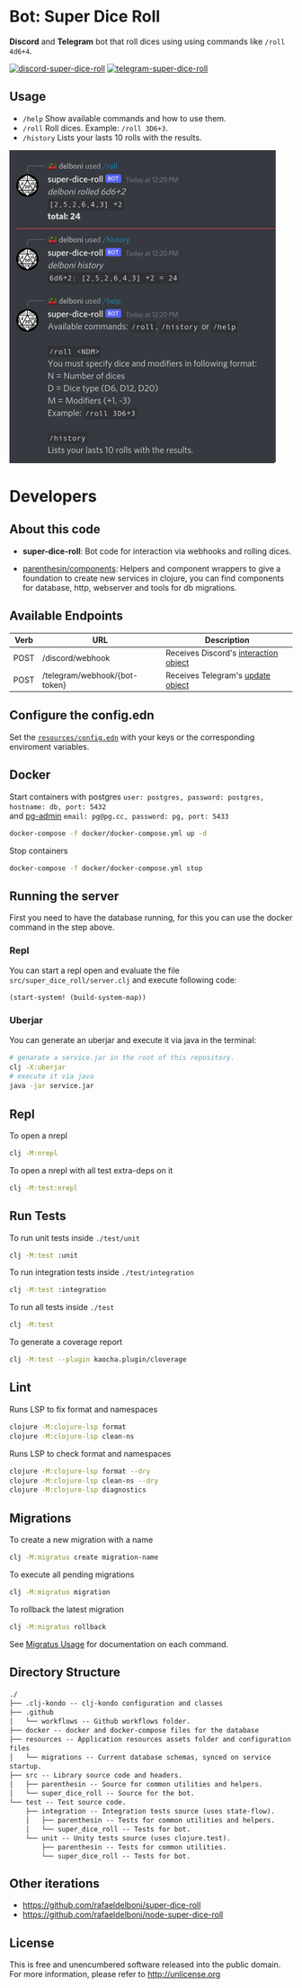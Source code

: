 # Bot: Super Dice Roll

**Discord** and **Telegram** bot that roll dices using using commands like `/roll 4d6+4`.

[![discord-super-dice-roll](https://img.shields.io/badge/Discord-Add%20To%20Your%20Server-blueviolet?style=for-the-badge&logo=discord&logoColor=white)](https://discord.com/api/oauth2/authorize?client_id=861964097700757534&permissions=2148005952&scope=bot%20applications.commands)
[![telegram-super-dice-roll](https://img.shields.io/badge/Telegram-Add%20To%20Your%20Group-blue?style=for-the-badge&logo=telegram&logoColor=white)](https://telegram.me/superdiceroll_bot)

## Usage
- `/help`    Show available commands and how to use them.
- `/roll`    Roll dices. Example: `/roll 3D6+3`.
- `/history` Lists your lasts 10 rolls with the results.

![sarue](super-roll-bot.png)

# Developers

## About this code
 - **super-dice-roll**: Bot code for interaction via webhooks and rolling dices.

- [parenthesin/components](https://github.com/parenthesin/components): Helpers and component wrappers to give a foundation to create new services in clojure,
you can find components for database, http, webserver and tools for db migrations.

## Available Endpoints

Verb | URL                           | Description
-----| ----------------------------- | ------------------------------------------------
POST | /discord/webhook              | Receives Discord's [interaction object](https://discord.com/developers/docs/interactions/slash-commands#interaction-object)
POST | /telegram/webhook/{bot-token} | Receives Telegram's [update object](https://core.telegram.org/bots/api#update)

## Configure the config.edn 
Set the [`resources/config.edn`](https://github.com/rafaeldelboni/super-dice-roll-clj/blob/main/resources/config.edn) with your keys or the corresponding enviroment variables.  

## Docker
Start containers with postgres `user: postgres, password: postgres, hostname: db, port: 5432`  
and [pg-admin](http://localhost:5433) `email: pg@pg.cc, password: pg, port: 5433`
```bash
docker-compose -f docker/docker-compose.yml up -d
```
Stop containers
```bash
docker-compose -f docker/docker-compose.yml stop
```

## Running the server
First you need to have the database running, for this you can use the docker command in the step above.

### Repl
You can start a repl open and evaluate the file `src/super_dice_roll/server.clj` and execute following code:
```clojure
(start-system! (build-system-map))
```

### Uberjar
You can generate an uberjar and execute it via java in the terminal:
```bash
# genarate a service.jar in the root of this repository.
clj -X:uberjar
# execute it via java
java -jar service.jar
```

## Repl
To open a nrepl
```bash
clj -M:nrepl
```
To open a nrepl with all test extra-deps on it
```bash
clj -M:test:nrepl
```

## Run Tests
To run unit tests inside `./test/unit`
```bash
clj -M:test :unit
```
To run integration tests inside `./test/integration`
```bash
clj -M:test :integration
```
To run all tests inside `./test`
```bash
clj -M:test
```
To generate a coverage report 
```bash
clj -M:test --plugin kaocha.plugin/cloverage
```

## Lint
Runs LSP to fix format and namespaces
```bash
clojure -M:clojure-lsp format
clojure -M:clojure-lsp clean-ns
```
Runs LSP to check format and namespaces
```bash
clojure -M:clojure-lsp format --dry
clojure -M:clojure-lsp clean-ns --dry
clojure -M:clojure-lsp diagnostics
```

## Migrations
To create a new migration with a name
```bash
clj -M:migratus create migration-name
```
To execute all pending migrations
```bash
clj -M:migratus migration
```
To rollback the latest migration
```bash
clj -M:migratus rollback
```
See [Migratus Usage](https://github.com/yogthos/migratus#usage) for documentation on each command.

## Directory Structure
```
./
├── .clj-kondo -- clj-kondo configuration and classes
├── .github
│   └── workflows -- Github workflows folder.
├── docker -- docker and docker-compose files for the database
├── resources -- Application resources assets folder and configuration files
│   └── migrations -- Current database schemas, synced on service startup.
├── src -- Library source code and headers.
│   ├── parenthesin -- Source for common utilities and helpers.
│   └── super_dice_roll -- Source for the bot.
└── test -- Test source code.
    ├── integration -- Integration tests source (uses state-flow).
    │   ├── parenthesin -- Tests for common utilities and helpers.
    │   └── super_dice_roll -- Tests for bot.
    └── unit -- Unity tests source (uses clojure.test).
        ├── parenthesin -- Tests for common utilities.
        └── super_dice_roll -- Tests for bot.
```

## Other iterations
- https://github.com/rafaeldelboni/super-dice-roll
- https://github.com/rafaeldelboni/node-super-dice-roll


## License
This is free and unencumbered software released into the public domain.  
For more information, please refer to <http://unlicense.org>
